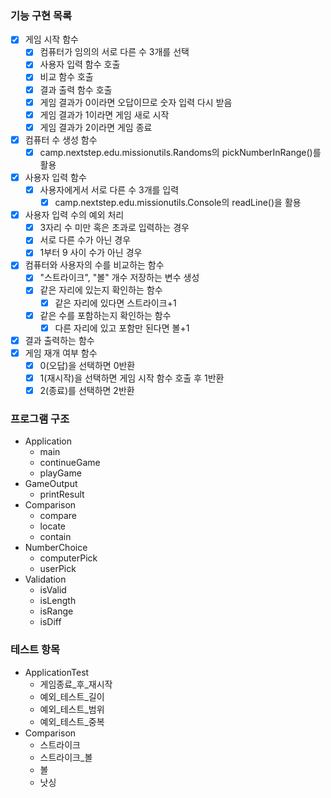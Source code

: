 ### 기능 구현 목록
- [x] 게임 시작 함수
    - [x] 컴퓨터가 임의의 서로 다른 수 3개를 선택
    - [x] 사용자 입력 함수 호출
    - [x] 비교 함수 호출
    - [x] 결과 출력 함수 호출
    - [x] 게임 결과가 0이라면 오답이므로 숫자 입력 다시 받음
    - [x] 게임 결과가 1이라면 게임 새로 시작
    - [x] 게임 결과가 2이라면 게임 종료
- [x] 컴퓨터 수 생성 함수
    - [x] camp.nextstep.edu.missionutils.Randoms의 pickNumberInRange()를 활용
- [x] 사용자 입력 함수
    - [x] 사용자에게서 서로 다른 수 3개를 입력
        - [x] camp.nextstep.edu.missionutils.Console의 readLine()을 활용
- [x] 사용자 입력 수의 예외 처리
    - [x] 3자리 수 미만 혹은 초과로 입력하는 경우
    - [x] 서로 다른 수가 아닌 경우
    - [x] 1부터 9 사이 수가 아닌 경우
- [x] 컴퓨터와 사용자의 수를 비교하는 함수
    - [x] "스트라이크", "볼" 개수 저장하는 변수 생성
    - [x] 같은 자리에 있는지 확인하는 함수
        - [x] 같은 자리에 있다면 스트라이크+1
    - [x] 같은 수를 포함하는지 확인하는 함수
        - [x] 다른 자리에 있고 포함만 된다면 볼+1
- [x] 결과 출력하는 함수
- [x] 게임 재개 여부 함수
    - [x] 0(오답)을 선택하면 0반환
    - [x] 1(재시작)을 선택하면 게임 시작 함수 호출 후 1반환
    - [x] 2(종료)를 선택하면 2반환
### 프로그램 구조
* Application
    * main
    * continueGame
    * playGame
* GameOutput
    * printResult
* Comparison
    * compare
    * locate
    * contain
* NumberChoice
    * computerPick
    * userPick
* Validation
    * isValid
    * isLength
    * isRange
    * isDiff
### 테스트 항목
* ApplicationTest
    * 게임종료_후_재시작
    * 예외_테스트_길이
    * 예외_테스트_범위
    * 예외_테스트_중복
* Comparison
    * 스트라이크
    * 스트라이크_볼
    * 볼
    * 낫싱


